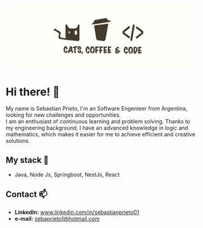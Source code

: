 ![Hi, I'm Sebastian](https://raw.githubusercontent.com/SebaPrieto1/SebaPrieto1/main/images/catscoffeeandcode.jpg)


# Hi there! :wave:

My name is Sebastian Prieto, I'm an Software Engenieer from Argentina, looking for new challenges and opportunities.
<br />
I am an enthusiast of continuous learning and problem solving. Thanks to my engineering background, I have an advanced knowledge in logic and mathematics, which makes it easier for me to achieve efficient and creative solutions.

## My stack :page_with_curl:

*	Java, Node Js, Springboot, NestJs, React

## Contact 📫
* **LinkedIn:** www.linkedin.com/in/sebastianprieto01
* **e-mail:** sebaprieto1@hotmail.com


<!--
**SebaPrieto1/SebaPrieto1** is a ✨ _special_ ✨ repository because its `README.md` (this file) appears on your GitHub profile.

Here are some ideas to get you started:

- 🔭 I’m currently working on ...
- 🌱 I’m currently learning ...
- 👯 I’m looking to collaborate on ...
- 🤔 I’m looking for help with ...
- 💬 Ask me about ...
- 📫 How to reach me: ...
- 😄 Pronouns: ...
- ⚡ Fun fact: ...
-->
